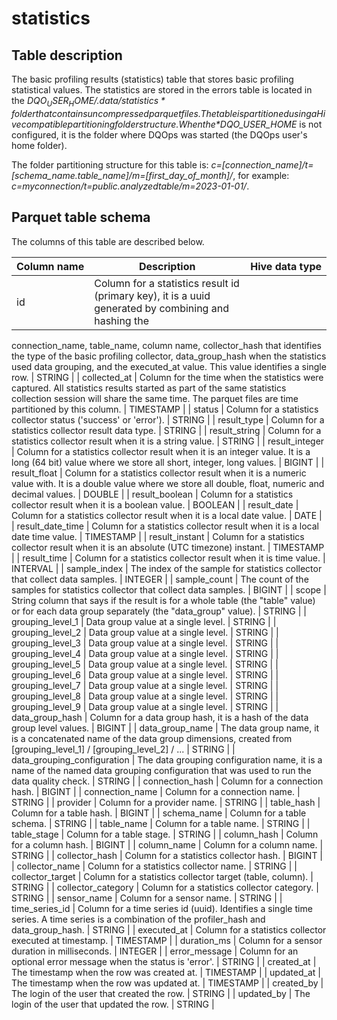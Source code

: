 # statistics

## Table description

The basic profiling results (statistics) table that stores basic profiling statistical values.
 The statistics are stored in the errors table is located in the *$DQO_USER_HOME/.data/statistics* folder that contains uncompressed parquet files.
 The table is partitioned using a Hive compatible partitioning folder structure. When the *$DQO_USER_HOME* is not configured, it is the folder where DQOps was started (the DQOps user&#x27;s home folder).

 The folder partitioning structure for this table is:
 *c&#x3D;[connection_name]/t&#x3D;[schema_name.table_name]/m&#x3D;[first_day_of_month]/*, for example: *c&#x3D;myconnection/t&#x3D;public.analyzedtable/m&#x3D;2023-01-01/*.


## Parquet table schema
The columns of this table are described below.

| Column&nbsp;name | Description | Hive&nbsp;data&nbsp;type |
|------------------|-------------|--------------------------|
 | id | Column for a statistics result id (primary key), it is a uuid generated by combining and hashing the
 connection_name, table_name, column name, collector_hash that identifies the type of the basic profiling collector, data_group_hash when the statistics used data grouping,
 and the executed_at value. This value identifies a single row. | STRING |
 | collected_at | Column for the time when the statistics were captured. All statistics results started as part of the same statistics collection session will share the same time. The parquet files are time partitioned by this column. | TIMESTAMP |
 | status | Column for a statistics collector status (&#x27;success&#x27; or &#x27;error&#x27;). | STRING |
 | result_type | Column for a statistics collector result data type. | STRING |
 | result_string | Column for a statistics collector result when it is a string value. | STRING |
 | result_integer | Column for a statistics collector result when it is an integer value. It is a long (64 bit) value where we store all short, integer, long values. | BIGINT |
 | result_float | Column for a statistics collector result when it is a numeric value with. It is a double value where we store all double, float, numeric and decimal values. | DOUBLE |
 | result_boolean | Column for a statistics collector result when it is a boolean value. | BOOLEAN |
 | result_date | Column for a statistics collector result when it is a local date value. | DATE |
 | result_date_time | Column for a statistics collector result when it is a local date time value. | TIMESTAMP |
 | result_instant | Column for a statistics collector result when it is an absolute (UTC timezone) instant. | TIMESTAMP |
 | result_time | Column for a statistics collector result when it is time value. | INTERVAL |
 | sample_index | The index of the sample for statistics collector that collect data samples. | INTEGER |
 | sample_count | The count of the samples for statistics collector that collect data samples. | BIGINT |
 | scope | String column that says if the result is for a whole table (the &quot;table&quot; value) or for each data group separately (the &quot;data_group&quot; value). | STRING |
 | grouping_level_1 | Data group value at a single level. | STRING |
 | grouping_level_2 | Data group value at a single level. | STRING |
 | grouping_level_3 | Data group value at a single level. | STRING |
 | grouping_level_4 | Data group value at a single level. | STRING |
 | grouping_level_5 | Data group value at a single level. | STRING |
 | grouping_level_6 | Data group value at a single level. | STRING |
 | grouping_level_7 | Data group value at a single level. | STRING |
 | grouping_level_8 | Data group value at a single level. | STRING |
 | grouping_level_9 | Data group value at a single level. | STRING |
 | data_group_hash | Column for a data group hash, it is a hash of the data group level values. | BIGINT |
 | data_group_name | The data group name, it is a concatenated name of the data group dimensions, created from [grouping_level_1] / [grouping_level_2] / ... | STRING |
 | data_grouping_configuration | The data grouping configuration name, it is a name of the named data grouping configuration that was used to run the data quality check. | STRING |
 | connection_hash | Column for a connection hash. | BIGINT |
 | connection_name | Column for a connection name. | STRING |
 | provider | Column for a provider name. | STRING |
 | table_hash | Column for a table hash. | BIGINT |
 | schema_name | Column for a table schema. | STRING |
 | table_name | Column for a table name. | STRING |
 | table_stage | Column for a table stage. | STRING |
 | column_hash | Column for a column hash. | BIGINT |
 | column_name | Column for a column name. | STRING |
 | collector_hash | Column for a statistics collector hash. | BIGINT |
 | collector_name | Column for a statistics collector name. | STRING |
 | collector_target | Column for a statistics collector target (table, column). | STRING |
 | collector_category | Column for a statistics collector category. | STRING |
 | sensor_name | Column for a sensor name. | STRING |
 | time_series_id | Column for a time series id (uuid). Identifies a single time series. A time series is a combination of the profiler_hash and data_group_hash. | STRING |
 | executed_at | Column for a statistics collector executed at timestamp. | TIMESTAMP |
 | duration_ms | Column for a sensor duration in milliseconds. | INTEGER |
 | error_message | Column for an optional error message when the status is &#x27;error&#x27;. | STRING |
 | created_at | The timestamp when the row was created at. | TIMESTAMP |
 | updated_at | The timestamp when the row was updated at. | TIMESTAMP |
 | created_by | The login of the user that created the row. | STRING |
 | updated_by | The login of the user that updated the row. | STRING |

